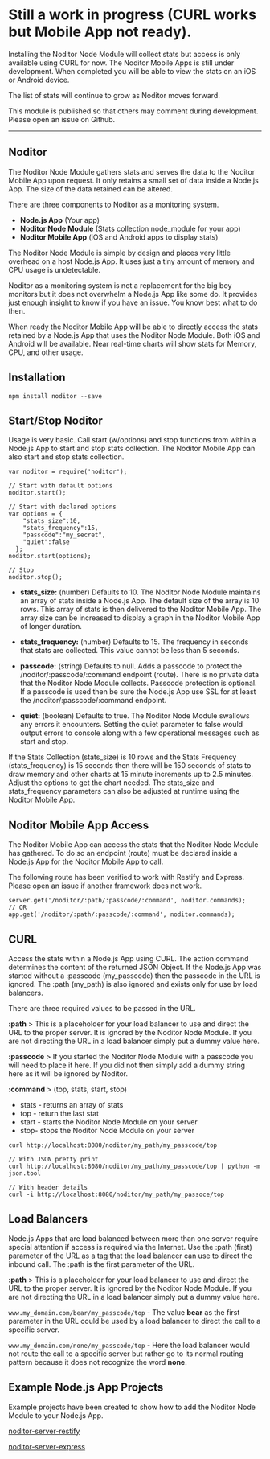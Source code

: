 # Still a work in progress (CURL works but Mobile App not ready).
Installing the Noditor Node Module
will collect stats but access is only available using CURL for now. The Noditor Mobile Apps
is still under development. When completed you will be able to view the stats on an iOS or Android device.

The list of stats will continue to grow as Noditor moves forward.

This module is published so that others may comment during development. Please open an issue on Github.

---



## Noditor
The Noditor Node Module gathers stats and
serves the data to the Noditor Mobile App upon request. It only retains a small set of data
inside a Node.js App. The size of the data retained can be altered.

There are three components to Noditor as a monitoring system.

* **Node.js App** (Your app)
* **Noditor Node Module** (Stats collection node_module for your app)
* **Noditor Mobile App** (iOS and Android apps to display stats)

The Noditor Node Module is simple by design and places very little overhead on a host Node.js App.
It uses just a tiny amount of memory and CPU usage is undetectable.

Noditor as a monitoring system is not a replacement for the big boy monitors
but it does not overwhelm a Node.js App like some do.
It provides just enough insight to know if you have an issue. You know best what to do then.

When ready the Noditor Mobile App will be able to directly access the stats retained by a Node.js App
that uses the Noditor Node Module. Both iOS and Android will be available. Near real-time charts will show
stats for Memory, CPU, and other usage.


## Installation
```
npm install noditor --save
```




## Start/Stop Noditor
Usage is very basic. Call start (w/options) and stop functions from within a Node.js App to
start and stop stats collection. The Noditor Mobile App can also start and stop stats collection.
```
var noditor = require('noditor');

// Start with default options
noditor.start();

// Start with declared options
var options = {
    "stats_size":10,
    "stats_frequency":15,
    "passcode":"my_secret",
    "quiet":false
  };
noditor.start(options);

// Stop
noditor.stop();
```


* **stats_size:** (number) Defaults to 10. The Noditor Node Module maintains an array of stats inside a Node.js
App. The default size of the array is 10 rows. This array of stats is then delivered to the Noditor Mobile App. The array size can be increased to display a graph in the Noditor Mobile App of longer duration.

* **stats_frequency:** (number) Defaults to 15. The frequency in seconds that stats are collected. This value cannot be less than 5 seconds.

* **passcode:** (string) Defaults to null. Adds a passcode to protect the /noditor/:passcode/:command endpoint (route). There is no private data that the Noditor Node Module collects. Passcode protection is optional. If a passcode is used then be sure the Node.js App use SSL for at least the /noditor/:passcode/:command endpoint.

* **quiet:** (boolean) Defaults to true. The Noditor Node Module swallows any errors it encounters. Setting the
quiet parameter to false would output errors to console along with a few operational messages such as start
and stop.


If the Stats Collection (stats_size) is 10 rows and the Stats Frequency (stats_frequency)
is 15 seconds then there will be 150 seconds of stats
to draw memory and other charts at 15 minute increments up to 2.5 minutes. Adjust the options to get the
chart needed. The stats_size and stats_frequency parameters can also be adjusted at runtime using the Noditor
Mobile App.



## Noditor Mobile App Access
The Noditor Mobile App can access the stats that the Noditor Node Module has gathered.
To do so an endpoint (route) must be declared inside a Node.js App for the Noditor Mobile App to call.

The following route has been verified to work with Restify and Express. Please open an issue if another
framework does not work.

```
server.get('/noditor/:path/:passcode/:command', noditor.commands);
// OR
app.get('/noditor/:path/:passcode/:command', noditor.commands);
```

## CURL
Access the stats within a Node.js App using CURL. The action command determines the
content of the returned JSON Object. If the Node.js App was started without a :passcode (my_passcode) then
the passcode in the URL is ignored. The :path (my_path) is also ignored and exists only for use by load balancers.


There are three required values to be passed in the URL.

**:path** > This is a placeholder for your load balancer to use and direct the URL to the
proper server. It is ignored by the Noditor Node Module. If you are not directing the URL in a load balancer simply put a dummy value here.

**:passcode** > If you started the Noditor Node Module with a passcode you
will need to place it here. If you did not then simply add a dummy string here as it will be ignored by Noditor.

**:command** > (top, stats, start, stop)
* stats - returns an array of stats
* top - return the last stat
* start - starts the Noditor Node Module on your server
* stop- stops the Noditor Node Module on your server

```
curl http://localhost:8080/noditor/my_path/my_passcode/top

// With JSON pretty print
curl http://localhost:8080/noditor/my_path/my_passcode/top | python -m json.tool

// With header details
curl -i http://localhost:8080/noditor/my_path/my_passoce/top
```



## Load Balancers
Node.js Apps that are load balanced between more than one server require special attention
if access is required via the Internet. Use the :path (first) parameter of the URL as a tag that the load balancer can use to direct the inbound call. The :path is the first parameter
of the URL.

**:path** > This is a placeholder for your load balancer to use and direct the URL to the
proper server. It is ignored by the Noditor Node Module. If you are not directing the URL in a load balancer simply put a dummy value here.

`www.my_domain.com/bear/my_passcode/top` -
The value **bear** as the first parameter in the URL could be used by a load balancer to direct the call to a specific server.

`www.my_domain.com/none/my_passcode/top` -
Here the load balancer would not route the call to a specific server but rather go to
its normal routing pattern because it does not recognize the word **none**.





## Example Node.js App Projects
Example projects have been created to show how to add the Noditor Node Module to your Node.js App.

   [noditor-server-restify](https://github.com/WyomingSoftware/noditor-server-restify)

   [noditor-server-express](https://github.com/WyomingSoftware/noditor-server-express)

